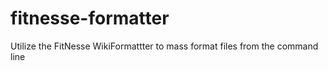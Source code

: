 # fitnesse-formatter
Utilize the FitNesse WikiFormattter to mass format files from the command line
